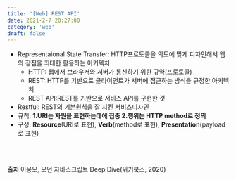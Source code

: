 ```yaml
---
title: '[Web] REST API'
date: 2021-2-7 20:27:00
category: 'web'
draft: false
---
```

- Representaional State Transfer: HTTP프로토콜을 의도에 맞게 디자인해서 웹의 장점을 최대한 활용하는 아키텍처
  - HTTP: 웹에서 브라우저와 서버가 통신하기 위한 규약(프로토콜)
  - REST: HTTP를 기반으로 클라이언트가 서버에 접근하는 방식을 규정한 아키텍처
  - REST API:REST를 기반으로 서비스 API를 구현한 것
- Restful: REST의 기본원칙을 잘 지킨 서비스디자인
- 규칙: **1.URI는 자원을 표현하는데에 집중 2.행위는 HTTP method로 정의**
- 구성: **Resource**(URI로 표현), **Verb**(method로 표현), **Presentation**(payload로 표현)

<p>
<br />
<br />
</p>

**출처** 이웅모, 모던 자바스크립트 Deep Dive(위키북스, 2020)
